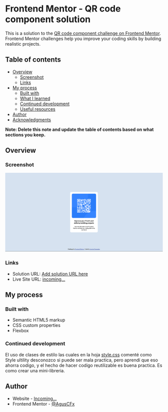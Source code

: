 # Frontend Mentor - QR code component solution

This is a solution to the [QR code component challenge on Frontend Mentor](https://www.frontendmentor.io/challenges/qr-code-component-iux_sIO_H). Frontend Mentor challenges help you improve your coding skills by building realistic projects. 

## Table of contents

- [Overview](#overview)
  - [Screenshot](#screenshot)
  - [Links](#links)
- [My process](#my-process)
  - [Built with](#built-with)
  - [What I learned](#what-i-learned)
  - [Continued development](#continued-development)
  - [Useful resources](#useful-resources)
- [Author](#author)
- [Acknowledgments](#acknowledgments)

**Note: Delete this note and update the table of contents based on what sections you keep.**

## Overview

### Screenshot

![QR Code Component](./design/screenshot.png)

### Links

- Solution URL: [Add solution URL here](https://github.com/AgusCFx/Frontend-Mentor/tree/main/QR-code-component)
- Live Site URL: [incoming...]()

## My process

### Built with

- Semantic HTML5 markup
- CSS custom properties
- Flexbox

### Continued development

El uso de clases de estilo las cuales en la hoja [style.css](style.css) comenté como Style ultility desconozco si puede ser mala practica, pero aprendí que eso ahorra codigo, y el hecho de hacer codigo reutilizable es buena practica. Es como crear una mini-libreria.

## Author

- Website - [Incoming...]()
- Frontend Mentor - [@AgusCFx](https://www.frontendmentor.io/profile/AgusCFx)